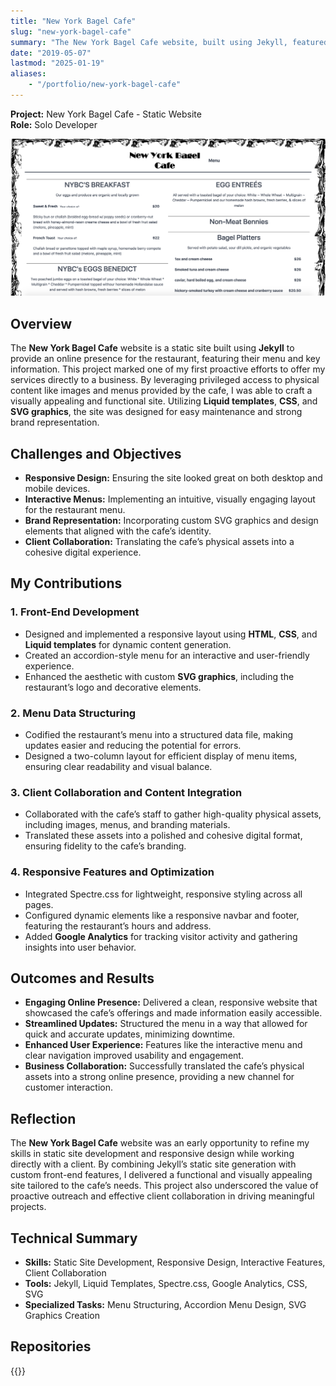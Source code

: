 ```yaml
---
title: "New York Bagel Cafe"
slug: "new-york-bagel-cafe"
summary: "The New York Bagel Cafe website, built using Jekyll, featured a responsive layout, interactive menu, and custom SVG graphics. By collaborating closely with the cafe and leveraging their physical assets, I created an engaging, maintainable online presence that reflected their brand identity."
date: "2019-05-07"
lastmod: "2025-01-19"
aliases:
    - "/portfolio/new-york-bagel-cafe"
---
```

**Project:** New York Bagel Cafe - Static Website  
**Role:** Solo Developer

<img src="breakfast.png" />

## Overview
The **New York Bagel Cafe** website is a static site built using **Jekyll** to provide an online presence for 
the restaurant, featuring their menu and key information. This project marked one of my first proactive efforts 
to offer my services directly to a business. By leveraging privileged access to physical content like images 
and menus provided by the cafe, I was able to craft a visually appealing and functional site. Utilizing 
**Liquid templates**, **CSS**, and **SVG graphics**, the site was designed for easy maintenance and strong 
brand representation.

## Challenges and Objectives
- **Responsive Design:** Ensuring the site looked great on both desktop and mobile devices.
- **Interactive Menus:** Implementing an intuitive, visually engaging layout for the restaurant menu.
- **Brand Representation:** Incorporating custom SVG graphics and design elements that aligned with the cafe’s identity.
- **Client Collaboration:** Translating the cafe’s physical assets into a cohesive digital experience.

## My Contributions
### 1. Front-End Development
- Designed and implemented a responsive layout using **HTML**, **CSS**, and **Liquid templates** for dynamic content generation.
- Created an accordion-style menu for an interactive and user-friendly experience.
- Enhanced the aesthetic with custom **SVG graphics**, including the restaurant’s logo and decorative elements.

### 2. Menu Data Structuring
- Codified the restaurant’s menu into a structured data file, making updates easier and reducing the potential for errors.
- Designed a two-column layout for efficient display of menu items, ensuring clear readability and visual balance.

### 3. Client Collaboration and Content Integration
- Collaborated with the cafe’s staff to gather high-quality physical assets, including images, menus, and branding materials.
- Translated these assets into a polished and cohesive digital format, ensuring fidelity to the cafe’s branding.

### 4. Responsive Features and Optimization
- Integrated Spectre.css for lightweight, responsive styling across all pages.
- Configured dynamic elements like a responsive navbar and footer, featuring the restaurant’s hours and address.
- Added **Google Analytics** for tracking visitor activity and gathering insights into user behavior.

## Outcomes and Results
- **Engaging Online Presence:** Delivered a clean, responsive website that showcased the cafe’s offerings and made information easily accessible.
- **Streamlined Updates:** Structured the menu in a way that allowed for quick and accurate updates, minimizing downtime.
- **Enhanced User Experience:** Features like the interactive menu and clear navigation improved usability and engagement.
- **Business Collaboration:** Successfully translated the cafe’s physical assets into a strong online presence, providing a new channel for customer interaction.

## Reflection
The **New York Bagel Cafe** website was an early opportunity to refine my skills in static site development 
and responsive design while working directly with a client. By combining Jekyll’s static site generation with 
custom front-end features, I delivered a functional and visually appealing site tailored to the cafe’s needs. 
This project also underscored the value of proactive outreach and effective client collaboration in driving 
meaningful projects.

## Technical Summary
- **Skills:** Static Site Development, Responsive Design, Interactive Features, Client Collaboration
- **Tools:** Jekyll, Liquid Templates, Spectre.css, Google Analytics, CSS, SVG
- **Specialized Tasks:** Menu Structuring, Accordion Menu Design, SVG Graphics Creation

## Repositories
{{<github repo="codekane/NewYorkBagelCafe">}}
